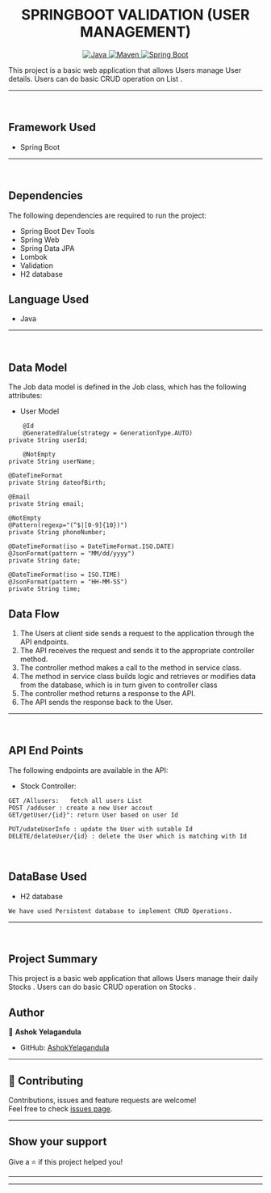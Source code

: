 <h1 align = "center"> SPRINGBOOT VALIDATION (USER MANAGEMENT) </h1>

<p align="center">
<a href="Java url">
    <img alt="Java" src="https://img.shields.io/badge/Java->=8-darkblue.svg" />
</a>
<a href="Maven url" >
    <img alt="Maven" src="https://img.shields.io/badge/maven-3.0.5-brightgreen.svg" />
</a>
<a href="Spring Boot url" >
    <img alt="Spring Boot" src="https://img.shields.io/badge/Spring Boot-3.0.6-brightgreen.svg" />
</a>
  
<!-- <a >
    <img alt="MySQL" src="https://img.shields.io/badge/MySQL-blue.svg">
</a> -->
</p>
   
This project is a basic web application that allows Users  manage User details. Users can do basic CRUD operation on List .  

---
<br>

## Framework Used
* Spring Boot

---
<br>

## Dependencies
The following dependencies are required to run the project:

* Spring Boot Dev Tools
* Spring Web
* Spring Data JPA
* Lombok
* Validation
* H2 database


<!-- <br>

## Database Configuration
To connect to a MySQL database, update the application.properties file with the appropriate database URL, username, and password. The following properties need to be updated:
```
spring.datasource.driverClassName=com.mysql.cj.jdbc.Driver
spring.datasource.url = jdbc:mysql://localhost:3306/<DatabaseName>
spring.datasource.username = <userName>
spring.datasource.password = <password>
spring.jpa.show-sql = true
spring.jpa.hibernate.ddl-auto = update

spring.jpa.properties.hibernate.show_sql=true
spring.jpa.properties.hibernate.use_sql_comments=true
spring.jpa.properties.hibernate.format_sql=true

```
<br> -->

## Language Used
* Java

---
<br>

## Data Model

The Job data model is defined in the Job class, which has the following attributes:
<br>

* User Model
```
   	@Id
	@GeneratedValue(strategy = GenerationType.AUTO)
private String userId;

	@NotEmpty
private String userName;

@DateTimeFormat
private String dateofBirth;

@Email
private String email;

@NotEmpty
@Pattern(regexp="(^$|[0-9]{10})")
private String phoneNumber;

@DateTimeFormat(iso = DateTimeFormat.ISO.DATE)
@JsonFormat(pattern = "MM/dd/yyyy")
private String date;

@DateTimeFormat(iso = ISO.TIME)
@JsonFormat(pattern = "HH-MM-SS")
private String time;
```

<!-- ```
* Stack Type
    FMCG,
    IT,
    HEALTH
``` -->

<!-- * AppointmentKey Model
```
appId = Long
LocalDateTime : Timestamp
```

* Authentication Token 
```
tokenId : Long
token : string
tokenCreationDate : LocalDate
@OneToOne 
Patient : patient
```
* Doctor  Model
```
doctorId : Long
doctorName : string
 @Enumerated(EnumType.STRING)
Specialization : specialization
@OneToMany(mappedBy = "doctor")
List<Appointment> : appointments
```
* Patient Model 
```
    @Id
    @GeneratedValue(strategy = GenerationType.IDENTITY)
    private Long patientId;
    private String patientFirstName;
    private String patientLastName;
    @Column(nullable = false, unique = true)
    private String patientEmail;
    @Column(nullable = false)
    private String patientPassword;
    private String patientContact;
```
* Specialization 
```
    ENT,
    ORTHO,
    GYNO,
    NEURO,
    DERMO
``` -->
## Data Flow

1. The Users at client side sends a request to the application through the API endpoints.
2. The API receives the request and sends it to the appropriate controller method.
3. The controller method makes a call to the method in service class.
4. The method in service class builds logic and retrieves or modifies data from the database, which is in turn given to controller class
5. The controller method returns a response to the API.
6. The API sends the response back to the User.

---

<br>


## API End Points 

The following endpoints are available in the API:

* Stock Controller:
```
GET /Allusers:   fetch all users List   
POST /adduser : create a new User accout
GET/getUser/{id}": return User based on user Id 

PUT/udateUserInfo : update the User with sutable Id
DELETE/delateUser/{id} : delete the User which is matching with Id 
```

<!-- * Todo Controller
```
GET /get-todo:returns the all  Todo`s
POST/creat-todo : add Todo to user Todo list
PUT/Update-todo : It updates the excisting todo otherwise create new Todo
GET/get/{id} : get todo by its id; -->

<!-- ```
 * Patient Controller:
```
POST /patient/signup:patient a new Doctor accout    
POST /patient/signin: the excisting patient login in to is accouct
GET /doctor: Return available Doctor`s  Appointments
DELETE/appointment : Delete patient Appointment
```  -->
<br>

## DataBase Used
* H2 database
```
We have used Persistent database to implement CRUD Operations.
```
---
<br>

## Project Summary

This project is a basic web application that allows Users  manage their daily Stocks . Users can do basic CRUD operation on Stocks  . 



## Author

👤 **Ashok Yelagandula**

* GitHub: [AshokYelagandula](https://github.com/ashok0706)

<!-- * LinkedIn: [Ajinkya Padule](https://www.linkedin.com/in/ajinkya-padule-04b8541a6/) -->
    
---

## 🤝 Contributing

Contributions, issues and feature requests are welcome!<br />Feel free to check [issues page]("url").
    
---
    
## Show your support

Give a ⭐️ if this project helped you!
    
---
    
<!-- ## 📝 License

Copyright © 2023 [Ajinkya Padule](https://github.com/AjinkyaPersonal).<br />

This project is [MIT]("url") licensed. -->
    
---
